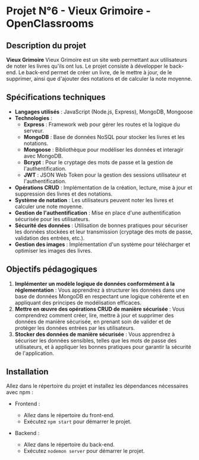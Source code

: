 # Projet N°6 - Vieux Grimoire - OpenClassrooms

## Description du projet

**Vieux Grimoire** Vieux Grimoire est un site web permettant aux utilisateurs de noter les livres qu'ils ont lus. Le projet consiste à développer le back-end.
Le back-end permet de créer un livre, de le mettre à jour, de le supprimer, ainsi que d'ajouter des notations et de calculer la note moyenne. 


## Spécifications techniques

- **Langages utilisés** : JavaScript (Node.js, Express), MongoDB, Mongoose
- **Technologies** :
  - **Express** : Framework web pour gérer les routes et la logique du serveur.
  - **MongoDB** : Base de données NoSQL pour stocker les livres et les notations.
  - **Mongoose** : Bibliothèque pour modéliser les données et interagir avec MongoDB.
  - **Bcrypt** : Pour le cryptage des mots de passe et la gestion de l'authentification.
  - **JWT** : JSON Web Token pour la gestion des sessions utilisateur et l'authentification.
- **Opérations CRUD** : Implémentation de la création, lecture, mise à jour et suppression des livres et des notations.
- **Système de notation** : Les utilisateurs peuvent noter les livres et calculer une note moyenne.
- **Gestion de l'authentification** : Mise en place d'une authentification sécurisée pour les utilisateurs.
- **Sécurité des données** : Utilisation de bonnes pratiques pour sécuriser les données stockées et leur transmission (cryptage des mots de passe, validation des entrées, etc.).
- **Gestion des images** : Implémentation d'un système pour télécharger et optimiser les images des livres.

## Objectifs pédagogiques

1. **Implémenter un modèle logique de données conformément à la réglementation** : Vous apprendrez à structurer les données dans une base de données MongoDB en respectant une logique cohérente et en appliquant des principes de modélisation efficaces.
2. **Mettre en œuvre des opérations CRUD de manière sécurisée** : Vous comprendrez comment créer, lire, mettre à jour et supprimer des données de manière sécurisée, en prenant soin de valider et de protéger les données entrées par les utilisateurs.
3. **Stocker des données de manière sécurisée** : Vous apprendrez à sécuriser les données sensibles, telles que les mots de passe des utilisateurs, et à appliquer les bonnes pratiques pour garantir la sécurité de l'application.


## Installation
 Allez dans le répertoire du projet et installez les dépendances nécessaires avec npm :

   - Frontend :
     - Allez dans le répertoire du front-end.
     - Exécutez `npm start` pour démarrer le projet.
  
   - Backend :
     - Allez dans le répertoire du back-end.
     - Exécutez `nodemon server` pour démarrer le projet.
